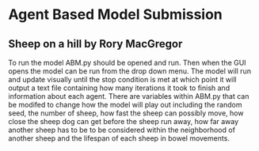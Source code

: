 # Agent Based Model Submission
## Sheep on a hill by Rory MacGregor

To run the model ABM.py should be opened and run. Then when the GUI opens the model can be run from the drop down menu. The model will run and update visually until the stop condition is met at which point it will output a text file containing how many iterations it took to finish and information about each agent.
There are variables within ABM.py that can be modifed to change how the model will play out including the random seed, the number of sheep, how fast the sheep can possibly move, how close the sheep dog can get before the sheep run away, how far away another sheep has to be to be considered within the neighborhood of another sheep and the lifespan of each sheep in bowel movements.
